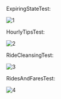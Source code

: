 ExpiringStateTest:

![1](https://github.com/SmekAna/BigData/assets/113173933/8446e792-6b3a-4721-a7d6-6d8207c6d072)


HourlyTipsTest:

![2](https://github.com/SmekAna/BigData/assets/113173933/cbbe8125-8565-4f5b-8fd7-7916db745949)

RideCleansingTest:

![3](https://github.com/SmekAna/BigData/assets/113173933/70faa3cf-9dc4-4757-b7a1-5096b80e8a80)

RidesAndFaresTest:

![4](https://github.com/SmekAna/BigData/assets/113173933/b676f1b1-a502-4dcf-a8a1-d2a8c908f543)
